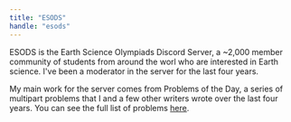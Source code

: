 ```yaml
---
title: "ESODS"
handle: "esods"
---
```


ESODS is the Earth Science Olympiads Discord Server, a ~2,000 member community of students from around the worl who are interested in Earth science. I've been a moderator in the server for the last four years.

My main work for the server comes from Problems of the Day, a series of multipart problems that I and a few other writers wrote over the last four years. You can see the full list of problems <a href="https://docs.google.com/document/d/1yv0bhTNt4_DVSyunZ59aj0qBoXKTaP-njMVja3oR5BE/edit?usp=sharing">here</a>.
